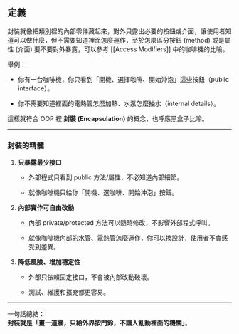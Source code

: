 
## 定義

封裝就像把類別裡的內部零件藏起來，對外只露出必要的按鈕或介面，讓使用者知道可以做什麼，但不需要知道裡面怎麼運作，至於怎麼區分按鈕 (method) 或是屬性 (介面) 要不要對外暴露，可以參考 [[Access Modifiers]] 中的咖啡機的比喻。


舉例：

- 你有一台咖啡機，你只看到「開機、選擇咖啡、開始沖泡」這些按鈕（public interface）。
    
- 你不需要知道裡面的電熱管怎麼加熱、水泵怎麼抽水（internal details）。
    

這樣就符合 OOP 裡 **封裝 (Encapsulation)** 的概念，也呼應黑盒子比喻。



---

### **封裝的精髓**

1. **只暴露最少接口**
    
    - 外部程式只看到 public 方法/屬性，不必知道內部細節。
        
    - 就像咖啡機只給你「開機、選咖啡、開始沖泡」按鈕。
        
2. **內部實作可自由改動**
    
    - 內部 private/protected 方法可以隨時修改，不影響外部程式呼叫。
        
    - 就像咖啡機內部的水管、電熱管怎麼運作，你可以換設計，使用者不會感受到差異。
        
3. **降低風險、增加穩定性**
    
    - 外部只依賴固定接口，不會被內部改動破壞。
        
    - 測試、維護和擴充都更容易。
        

---

一句話總結：  
**封裝就是「畫一道牆，只給外界按門鈴，不讓人亂動裡面的機關」**。